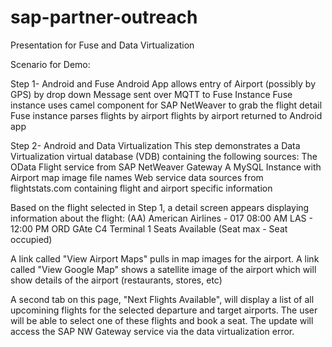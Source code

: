 sap-partner-outreach
====================

Presentation for Fuse and Data Virtualization

Scenario for Demo:

Step 1-
Android and Fuse
Android App allows entry of Airport (possibly by GPS) by drop down
Message sent over MQTT to Fuse Instance
Fuse instance uses camel component for SAP NetWeaver to grab the flight detail
Fuse instance parses flights by airport
flights by airport returned to Android app

Step 2-
Android and Data Virtualization
This step demonstrates a Data Virtualization virtual database (VDB) containing the following sources:
	The OData Flight service from SAP NetWeaver Gateway
	A MySQL Instance with Airport map image file names
	Web service data sources from flightstats.com containing flight and airport specific information

Based on the flight selected in Step 1, a detail screen appears displaying information about the flight:
	(AA) American Airlines - 017
	08:00 AM LAS - 12:00 PM ORD
	GAte C4 Terminal 1
	Seats Available (Seat max - Seat occupied)

A link called "View Airport Maps" pulls in map images for the airport.
A link called "View Google Map" shows a satellite image of the airport which will show details of the airport (restaurants, stores, etc)

A second tab on this page, "Next Flights Available", will display a list of all upcomining flights for the selected departure and target airports. The user will be able to select one of these flights and book a seat. The update will access the SAP NW Gateway service via the data virtualization error. 
 
